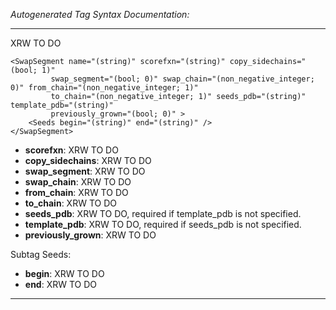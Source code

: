 _Autogenerated Tag Syntax Documentation:_

---
XRW TO DO

```
<SwapSegment name="(string)" scorefxn="(string)" copy_sidechains="(bool; 1)"
         swap_segment="(bool; 0)" swap_chain="(non_negative_integer; 0)" from_chain="(non_negative_integer; 1)"
         to_chain="(non_negative_integer; 1)" seeds_pdb="(string)" template_pdb="(string)"
         previously_grown="(bool; 0)" >
    <Seeds begin="(string)" end="(string)" />
</SwapSegment>
```

-   **scorefxn**: XRW TO DO
-   **copy_sidechains**: XRW TO DO
-   **swap_segment**: XRW TO DO
-   **swap_chain**: XRW TO DO
-   **from_chain**: XRW TO DO
-   **to_chain**: XRW TO DO
-   **seeds_pdb**: XRW TO DO, required if template_pdb is not specified.
-   **template_pdb**: XRW TO DO, required if seeds_pdb is not specified.
-   **previously_grown**: XRW TO DO


Subtag Seeds:   

-   **begin**: XRW TO DO
-   **end**: XRW TO DO

---
